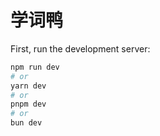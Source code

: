 
# 学词鸭

First, run the development server:

```bash
npm run dev
# or
yarn dev
# or
pnpm dev
# or
bun dev
```